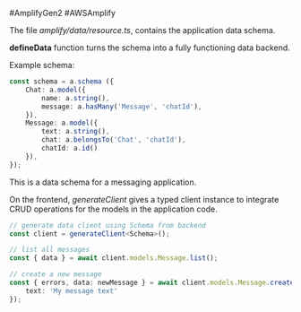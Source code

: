 #AmplifyGen2 #AWSAmplify 

The file *amplify/data/resource.ts*, contains the application data schema. 

**defineData** function turns the schema into a fully functioning data backend.

Example schema:
``` typescript
const schema = a.schema ({
	Chat: a.model({
		name: a.string(),
		message: a.hasMany('Message', 'chatId'),
	}),
	Message: a.model({
		text: a.string(),
		chat: a.belongsTo('Chat', 'chatId'),
		chatId: a.id()
	}),
});
```
This is a data schema for a messaging application.

On the frontend, *generateClient* gives a typed client instance to integrate CRUD operations for the models in the application code. 
``` typescript
// generate data client using Schema from backend
const client = generateClient<Schema>();

// list all messages
const { data } = await client.models.Message.list();

// create a new message
const { errors, data: newMessage } = await client.models.Message.create({
	text: 'My message text'
});
```